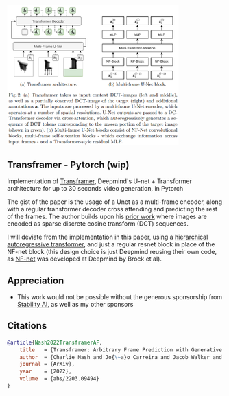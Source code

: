 <img src="./transframer.png" width="400px"></img>

## Transframer - Pytorch (wip)

Implementation of <a href="https://arxiv.org/abs/2203.09494">Transframer</a>, Deepmind's U-net + Transformer architecture for up to 30 seconds video generation, in Pytorch

The gist of the paper is the usage of a Unet as a multi-frame encoder, along with a regular transformer decoder cross attending and predicting the rest of the frames. The author builds upon his <a href="https://arxiv.org/abs/2103.03841">prior work</a> where images are encoded as sparse discrete cosine transform (DCT) sequences.

I will deviate from the implementation in this paper, using a <a href="https://github.com/lucidrains/RQ-Transformer/blob/main/rq_transformer/hierarchical_causal_transformer.py">hierarchical autoregressive transformer</a>, and just a regular resnet block in place of the NF-net block (this design choice is just Deepmind reusing their own code, as <a href="https://arxiv.org/abs/2102.06171">NF-net</a> was developed at Deepmind by Brock et al).

## Appreciation

- This work would not be possible without the generous sponsorship from <a href="https://stability.ai/">Stability AI</a>, as well as my other sponsors

## Citations

```bibtex
@article{Nash2022TransframerAF,
    title   = {Transframer: Arbitrary Frame Prediction with Generative Models},
    author  = {Charlie Nash and Jo{\~a}o Carreira and Jacob Walker and Iain Barr and Andrew Jaegle and Mateusz Malinowski and Peter W. Battaglia},
    journal = {ArXiv},
    year    = {2022},
    volume  = {abs/2203.09494}
}
```
